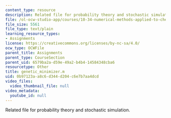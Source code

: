 ```yaml
---
content_type: resource
description: Related file for probability theory and stochastic simulation.
file: /ol-ocw-studio-app/courses/10-34-numerical-methods-applied-to-chemical-engineering-fall-2005/0b97123aa8c6d344d204c6e7b7aa4dcd_genetic_minimizer.m
file_size: 5561
file_type: text/plain
learning_resource_types:
- Assignments
license: https://creativecommons.org/licenses/by-nc-sa/4.0/
ocw_type: OCWFile
parent_title: Assignments
parent_type: CourseSection
parent_uid: 6579ba2a-d59e-49a2-b4b4-14584348cba6
resourcetype: Other
title: genetic_minimizer.m
uid: 0b97123a-a8c6-d344-d204-c6e7b7aa4dcd
video_files:
  video_thumbnail_file: null
video_metadata:
  youtube_id: null
---
```

Related file for probability theory and stochastic simulation.